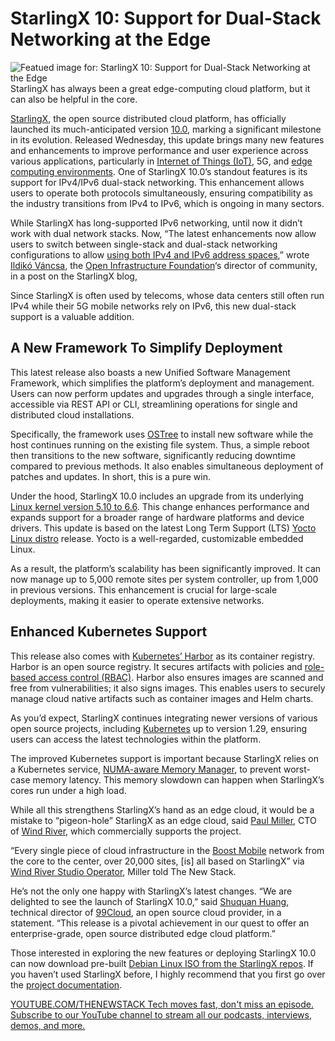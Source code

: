 # StarlingX 10: Support for Dual-Stack Networking at the Edge
![Featued image for: StarlingX 10: Support for Dual-Stack Networking at the Edge](https://cdn.thenewstack.io/media/2025/02/9815d818-starling-x-2-1024x576.jpg)
StarlingX has always been a great edge-computing cloud platform, but it can also be helpful in the core.

[StarlingX](https://www.starlingx.io/), the open source distributed cloud platform, has officially launched its much-anticipated version [10.0](https://docs.starlingx.io/releasenotes/index.html), marking a significant milestone in its evolution. Released Wednesday, this update brings many new features and enhancements to improve performance and user experience across various applications, particularly in [Internet of Things (IoT)](https://thenewstack.io/the-internet-of-things-on-the-edge/), 5G, and [edge computing environments](https://thenewstack.io/edge-computing/).
One of StarlingX 10.0’s standout features is its support for IPv4/IPv6 dual-stack networking. This enhancement allows users to operate both protocols simultaneously, ensuring compatibility as the industry transitions from IPv4 to IPv6, which is ongoing in many sectors.

While StarlingX has long-supported IPv6 networking, until now it didn’t work with dual network stacks. Now, “The latest enhancements now allow users to switch between single-stack and dual-stack networking configurations to allow [using both IPv4 and IPv6 address spaces](https://www.starlingx.io/blog/starlingx-release-10/),” wrote [Ildikó Váncsa](https://www.linkedin.com/in/ildiko-vancsa), the [Open Infrastructure Foundation](https://openinfra.org/)‘s director of community, in a post on the StarlingX blog,

Since StarlingX is often used by telecoms, whose data centers still often run IPv4 while their 5G mobile networks rely on IPv6, this new dual-stack support is a valuable addition.

## A New Framework To Simplify Deployment
This latest release also boasts a new Unified Software Management Framework, which simplifies the platform’s deployment and management. Users can now perform updates and upgrades through a single interface, accessible via REST API or CLI, streamlining operations for single and distributed cloud installations.

Specifically, the framework uses [OSTree](https://github.com/ostreedev/ostree) to install new software while the host continues running on the existing file system. Thus, a simple reboot then transitions to the new software, significantly reducing downtime compared to previous methods. It also enables simultaneous deployment of patches and updates. In short, this is a pure win.

Under the hood, StarlingX 10.0 includes an upgrade from its underlying [Linux kernel version 5.10 to 6.6](https://thenewstack.io/linux-kernel-6-12-is-official-real-time-app-support-better-scheduling/). This change enhances performance and expands support for a broader range of hardware platforms and device drivers. This update is based on the latest Long Term Support (LTS) [Yocto Linux distro](https://www.yoctoproject.org/) release. Yocto is a well-regarded, customizable embedded Linux.

As a result, the platform’s scalability has been significantly improved. It can now manage up to 5,000 remote sites per system controller, up from 1,000 in previous versions. This enhancement is crucial for large-scale deployments, making it easier to operate extensive networks.

## Enhanced Kubernetes Support
This release also comes with [Kubernetes’ Harbor](https://goharbor.io/) as its container registry. Harbor is an open source registry. It secures artifacts with policies and [role-based access control (RBAC)](https://thenewstack.io/role-based-access-control-five-common-authorization-patterns/). Harbor also ensures images are scanned and free from vulnerabilities; it also signs images. This enables users to securely manage cloud native artifacts such as container images and Helm charts.

As you’d expect, StarlingX continues integrating newer versions of various open source projects, including [Kubernetes](https://roadmap.sh/kubernetes) up to version 1.29, ensuring users can access the latest technologies within the platform.

The improved Kubernetes support is important because StarlingX relies on a Kubernetes service, [NUMA-aware Memory Manager](https://kubernetes.io/docs/tasks/administer-cluster/memory-manager/), to prevent worst-case memory latency. This memory slowdown can happen when StarlingX’s cores run under a high load.

While all this strengthens StarlingX’s hand as an edge cloud, it would be a mistake to “pigeon-hole” StarlingX as an edge cloud, said [Paul Miller](https://www.linkedin.com/in/telecomcto/), CTO of [Wind River](https://www.windriver.com/), which commercially supports the project.

“Every single piece of cloud infrastructure in the [Boost Mobile](https://www.boostmobile.com/) network from the core to the center, over 20,000 sites, [is] all based on StarlingX” via [Wind River Studio Operator](https://www.windriver.com/studio/operator), Miller told The New Stack.

He’s not the only one happy with StarlingX’s latest changes. “We are delighted to see the launch of StarlingX 10.0,” said [Shuquan Huang](https://www.linkedin.com/in/shuquan-huang-a8b13b66), technical director of [99Cloud](https://www.99cloud.net/), an open source cloud provider, in a statement. “This release is a pivotal achievement in our quest to offer an enterprise-grade, open source distributed edge cloud platform.”

Those interested in exploring the new features or deploying StarlingX 10.0 can now download pre-built [Debian Linux ISO from the StarlingX repos](https://mirror.starlingx.windriver.com/mirror/starlingx/release/10.0.0/debian/monolithic/outputs/iso/). If you haven’t used StarlingX before, I highly recommend that you first go over the [project documentation](https://docs.starlingx.io/).

[
YOUTUBE.COM/THENEWSTACK
Tech moves fast, don't miss an episode. Subscribe to our YouTube
channel to stream all our podcasts, interviews, demos, and more.
](https://youtube.com/thenewstack?sub_confirmation=1)